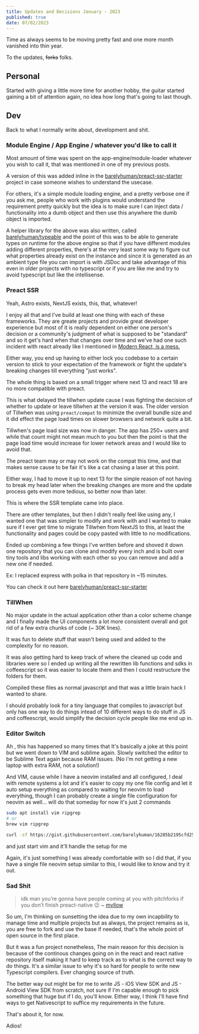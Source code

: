 ```yaml
---
title: Updates and Decisions January - 2023
published: true
date: 07/02/2023
---
```


Time as always seems to be moving pretty fast and one more month vanished into thin year. 

To the updates, ~~forks~~ folks. 

## Personal

Started with giving a little more time for another hobby, the guitar started gaining a bit of attention again, no idea how long that's going to last though.


## Dev 

Back to what I normally write about, development and shit. 

### Module Engine / App Engine / whatever you'd like to call it

Most amount of time was spent on the app-engine/module-loader whatever you wish to call it, that was mentioned in one of my previous posts. 

A version of this was added inline in the [barelyhuman/preact-ssr-starter](https://github.com/barelyhuman/preact-ssr-starter) project in case someone wishes to understand the usecase. 

For others, it's a simple module loading engine, and a pretty verbose one if you ask me, people who work with plugins would understand the requirement pretty quickly but the idea is to make sure I can inject data / functionality into a dumb object and then use this anywhere the dumb object is imported. 

A helper library for the above was also written, called [barelyhuman/typeable](https://github.com/barelyhuman/typeable) and the point of this was to be able to generate types on runtime for the above engine so that if you have different modules adding different properties, there's at the very least some way to figure out what properties already exist on the instance and since it is generated as an ambient type file you can import is with JSDoc and take advantage of this even in older projects with no typescript or if you are like me and try to avoid typescript but like the intellisense.

### Preact SSR 

Yeah, Astro exists, NextJS exists, this, that, whatever! 

I enjoy all that and I've build at least one thing with each of these frameworks. They are greate projects and provide great developer experience but most of it is really dependent on either one person's decision or a community's judgment of what is supposed to be "standard" and so it get's hard when that changes over time and we've had one such incident with react already like I mentioned in [Modern React, is a mess.](/writing/20220817-modern-react-a-mess.md)

Either way, you end up having to either lock you codebase to a certain version to stick to your expectation of the framework or fight the update's breaking changes till everything "just works".

The whole thing is based on a small trigger where next 13 and react 18 are no more compatible with preact.

This is what delayed the tillwhen update cause I was fighting the decision of whether to update or leave tillwhen at the version it was. 
The older version of Tillwhen was using `preact/compat` to minimize the overall bundle size and it did effect the page load times on slower 
browsers and network quite a bit.

Tillwhen's page load size was now in danger. The app has 250+ users and while that count might not mean much to you but 
then the point is that the page load time would increase for lower network areas and I would like to avoid that.

The preact team may or may not work on the compat this time, and that makes sense cause to be fair it's like a cat chasing a laser at this point. 

Either way, I had to move it up to next 13 for the simple reason of not having to break my head later when the breaking changes are more and the update process gets even more tedious, so better now than later. 

This is where the SSR template came into place.

There are other templates, but then I didn't really feel like using any, I wanted one that was simpler to modify and work with and I wanted to make sure if I ever get time to migrate Tillwhen from NextJS to this, at least the functionality and pages could be copy pasted with little to no modifications. 

Ended up combining a few things I've written before and shoved it down one repository that you can clone and modify every inch and is built over tiny tools and libs working with each other so you can remove and add a new one if needed. 

Ex: I replaced express with polka in that repository in ~15 minutes. 

You can check it out here [barelyhuman/preact-ssr-starter](https://github.com/barelyhuman/preact-ssr-starter)

### TillWhen 
No major update in the actual application other than a color scheme change and I finally made the UI components a lot more consistent 
overall and got rid of a few extra chunks of code (~ 30K lines). 

It was fun to delete stuff that wasn't being used and added to the complexity for no reason. 

It was also getting hard to keep track of where the cleaned up code and libraries were so I ended up writing all the rewritten lib functions and sdks in coffeescript so it was easier to locate them and then I could restructure the folders for them. 

Compiled these files as normal javascript and that was a little brain hack I wanted to share. 

I should probably look for a tiny language that compiles to javascript but only has one way to do things intead of 10 different ways to 
do stuff in JS and coffeescript, would simplify the decision cycle people like me end up in. 

### Editor Switch 

Ah , this has happened so many times that It's basically a joke at this point but we went down to VIM and sublime again.
Slowly switched the editor to be Sublime Text again because RAM issues. (No i'm not getting a new laptop with extra RAM, not a solution!)

And VIM, cause while I have a neovim installed and all configured, I deal with remote systems a lot and it's easier to copy my one file config and let it auto setup everything as compared to waiting for neovim to load everything, though I can probably create a single file configuration for neovim as well... will do that someday for now it's just 2 commands 

```sh
sudo apt install vim ripgrep
# or 
brew vim ripgrep

curl -sf https://gist.githubusercontent.com/barelyhuman/16285b2195cfd25d8c84356676cc807d/raw/3770a3f039aca45a4ad91102eafc03dcfc8606cb/.vimrc > .vimrc

```

and just start vim and it'll handle the setup for me

Again, it's just something I was already comfortable with so I did that, if you have a single file neovim setup similar to this, I would like to know and try it out. 

### Sad Shit

> idk man you’re gonna have people coming at you with pitchforks if you don’t finish preact-native 😉
>  ~ [mvllow](https://mellow.dev/)

So um, I'm thinking on sunsetting the idea due to my own incapbility to manage time and multiple projects but as always, the project remains as is, you are free to fork and use the base if needed, that's the whole point of open source in the first place. 

But it was a fun project nonetheless, The main reason for this decision is because of the continous changes going on in the react and react native repository itself making it hard to keep track as to what is the correct way to do things. It's a similar issue to why it's so hard for people to write new Typescript compilers. Ever changing source of truth.

The better way out might be for me to write JS - iOS View SDK and JS - Android View SDK from scratch, not sure if I'm capable enough to pick something that huge but if I do, you'll know. Either way, I think I'll have find ways to get Nativescript to suffice my requirements in the future. 

That's about it, for now. 

Adios! 





